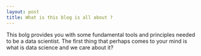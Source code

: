 ```yaml
---
layout: post
title: What is this blog is all about ?
---
```


This bolg provides you with some fundamental tools and principles needed to be a data scientist. The first thing that perhaps comes to your mind is what is data science and we care about it?



